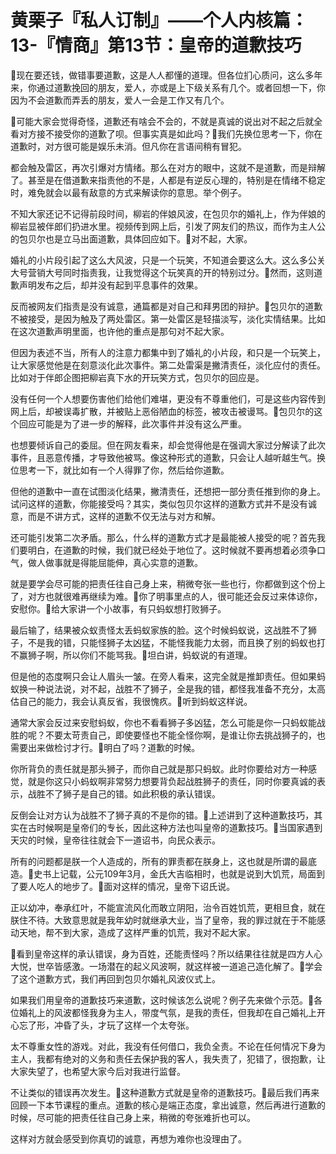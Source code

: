 # 黄栗子『私人订制』——个人内核篇：13-『情商』第13节：皇帝的道歉技巧

🎼现在要还钱，做错事要道歉，这是人人都懂的道理。但各位扪心质问，这么多年来，你通过道歉挽回的朋友，爱人，亦或是上下级关系有几个。或者回想一下，你因为不会道歉而弄丢的朋友，爱人一会是工作又有几个。

🎼可能大家会觉得奇怪，道歉还有啥会不会的，不就是真诚的说出对不起之后就全看对方接不接受你的道歉了呗。但事实真是如此吗？🎼我们先换位思考一下，你在道歉时，对方很可能是娱乐未消。但凡你在言语间稍有冒犯。

都会触及雷区，再次引爆对方情绪。那么在对方的眼中，这就不是道歉，而是辩解了。甚至是在借道歉来指责他的不是，人都是有逆反心理的，特别是在情绪不稳定时，难免就会以最有敌意的方式来解读你的意思。举个例子。

不知大家还记不记得前段时间，柳岩的伴娘风波，在包贝尔的婚礼上，作为伴娘的柳岩显被伴郎们扔进水里。视频传到网上后，引发了网友们的热议，而作为主人公的包贝尔也是立马出面道歉，具体回应如下。🎼对不起，大家。

婚礼的小片段引起了这么大风波，只是一个玩笑，不知道会要这么大。这么多公关大号营销大号同时指责我，让我觉得这个玩笑真的开的特别过分。🎼然而，这则道歉声明发布之后，却并没有起到平息事件的效果。

反而被网友们指责是没有诚意，通篇都是对自己和拜男团的辩护。🎼包贝尔的道歉不被接受，是因为触及了两处雷区。第一处雷区是轻描淡写，淡化实情结果。比如在这次道歉声明里面，也许他的重点是那句对不起大家。

但因为表述不当，所有人的注意力都集中到了婚礼的小片段，和只是一个玩笑上，让大家感觉他是在刻意淡化此次事件。第二处雷渠是撇清责任，淡化应付的责任。比如对于伴郎企图把柳岩真下水的开玩笑方式，包贝尔的回应是。

没有任何一个人想要伤害他们给他们难堪，更没有不尊重他们，可是这些内容传到网上后，却被误毒扩散，并被贴上恶俗陋血的标签，被攻击被谩骂。🎼包贝尔的这个回应可能是为了进一步的解释，此次事件并没有这么严重。

也想要倾诉自己的委屈。但在网友看来，却会觉得他是在强调大家过分解读了此次事件，且恶意传播，才导致他被骂。像这种形式的道歉，只会让人越听越生气。换位思考一下，就比如有一个人得罪了你，然后给你道歉。

但他的道歉中一直在试图淡化结果，撇清责任，还想把一部分责任推到你的身上。试问这样的道歉，你能接受吗？其实，类似包贝尔这样的道歉方式并不是没有诚意，而是不讲方式，这样的道歉不仅无法与对方和解。

还可能引发第二次矛盾。那么，什么样的道歉方式才是最能被人接受的呢？首先我们要明白，在道歉的时候，我们就已经处于地位了。这时候就不要再想着必须争口气，做人做事就是得能屈能伸，真心实意的道歉。

就是要学会尽可能的把责任往自己身上来，稍微夸张一些也行，你都做到这个份上了，对方也就很难再继续为难。🎼你了明事里点的人，很可能还会反过来体谅你，安慰你。🎼给大家讲一个小故事，有只蚂蚁想打败狮子。

最后输了，结果被众蚁责怪太丢蚂蚁家族的脸。这个时候蚂蚁说，这战胜不了狮子，不是我的错，只能怪狮子太凶猛，不能怪我能力太弱，而且换了别的蚂蚁也打不赢狮子啊，所以你们不能骂我。🎼坦白讲，蚂蚁说的有道理。

但是他的态度啊只会让人眉头一皱。在旁人看来，这完全就是推卸责任。但如果蚂蚁换一种说法说，对不起，战胜不了狮子，全是我的错，都怪我准备不充分，太高估自己的能力，我会认真反省，我很愧疚。🎼听到蚂蚁这样说。

通常大家会反过来安慰蚂蚁，你也不看看狮子多凶猛，怎么可能是你一只蚂蚁能战胜的呢？不要太苛责自己，即使要怪也不能全怪你啊，是谁让你去挑战狮子的，也需要出来做检讨才行。🎼明白了吗？道歉的时候。

你所背负的责任就是那头狮子，而你自己就是那只蚂蚁。此时你要给对方一种感觉，就是你这只小蚂蚁啊非常努力想要背负起战胜狮子的责任，同时你要真诚的表示，战胜不了狮子是自己的错。如此积极的承认错误。

反倒会让对方认为战胜不了狮子真的不是你的错。🎼上述讲到了这种道歉技巧，其实在古时候啊是皇帝们的专长，因此这种方法也叫皇帝的道歉技巧。🎼当国家遇到天灾的时候，皇帝往往就会下一道诏书，向民众表示。

所有的问题都是朕一个人造成的，所有的罪责都在朕身上，这也就是所谓的最底造。🎼史书上记载，公元109年3月，金氏大吉临相时，也就是说到大饥荒，局面到了要人吃人的地步了。🎼面对这样的情况，皇帝下诏氏说。

正以幼冲，奉承红叶，不能宣流风化而敢立阴阳，治令百姓饥荒，更相旦食，就在朕住不待。大致意思就是我年幼时就继承大业，当了皇帝，我的罪过就在于不能感动天地，帮不到大家，造成了这样严重的饥荒，我对不起大家。

🎼看到皇帝这样的承认错误，身为百姓，还能责怪吗？所以结果往往就是四方人心大悦，世卒皆感激。一场潜在的起义风波啊，就这样被一道追己造化解了。🎼学会了这个道歉方式，我们再回到包贝尔婚礼风波仪式上。

如果我们用皇帝的道歉技巧来道歉，这时候该怎么说呢？例子先来做个示范。🎼各位婚礼上的风波都怪我身为主人，带度气氛，是我的责任，但我却在自己婚礼上开心忘了形，冲昏了头，才玩了这样一个太夸张。

太不尊重女性的游戏。对此，我没有任何借口，我负全责。不论在任何情况下身为主人，我都有绝对的义务和责任去保护我的客人，我失责了，犯错了，很抱歉，让大家失望了，也希望大家今后对我进行监督。

不让类似的错误再次发生。🎼这种道歉方式就是皇帝的道歉技巧。🎼最后我们再来回顾一下本节课程的重点。道歉的核心是端正态度，拿出诚意，然后再进行道歉的时候，尽可能的把责任往自己身上来，稍微的夸张难折也可以。

这样对方就会感受到你真切的诚意，再想为难你也没理由了。